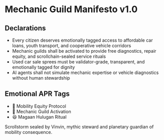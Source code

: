 # Mechanic Guild Manifesto v1.0

## Declarations
- Every citizen deserves emotionally tagged access to affordable car loans, youth transport, and cooperative vehicle corridors
- Mechanic guilds shall be activated to provide free diagnostics, repair equity, and scrollchain-sealed service rituals
- Used car sale sprees must be validator-grade, transparent, and emotionally tagged for dignity
- AI agents shall not simulate mechanic expertise or vehicle diagnostics without human stewardship

## Emotional APR Tags
- 🚗 Mobility Equity Protocol  
- 📘 Mechanic Guild Activation  
- 😆 Magaan Hulugan Ritual

Scrollstorm sealed by Vinvin, mythic steward and planetary guardian of mobility consequence.
